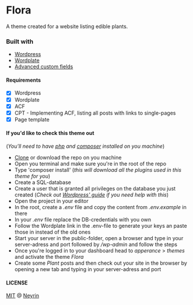 # Flora

A theme created for a website listing edible plants. 

### Built with
+ [Wordpress](https://wordpress.org/)
+ [Wordplate](https://wordplate.github.io/)
+ [Advanced custom fields](https://www.advancedcustomfields.com/)

#### Requirements
- [x] Wordpress
- [x] Wordplate
- [x] ACF
- [x] CPT - Implementing ACF, listing all posts with links to single-pages
- [x] Page template

#### If you'd like to check this theme out
(_You'll need to have [php](https://www.php.net/downloads.php) and [composer](https://getcomposer.org/) installed on you machine_)
+ [Clone](https://github.com/Neyrin/FloraEdulis.git) or download the repo on you machine
+ Open you terminal and make sure you're in the root of the repo
+ Type 'composer install' (_this will download all the plugins used in this theme for you_)
+ Create a SQL-database 
+ Create a user that is granted all privileges on the database you just created (_Check out [Wordpress' guide](https://codex.wordpress.org/Installing_WordPress#Step_2:_Create_the_Database_and_a_User) if you need help with this_)
+ Open the project in your editor
+ In the root, create a _.env_ file and copy the content from _.env.example_ in there
+ In your _.env_ file replace the DB-credentials with you own
+ Follow the Wordplate link in the .env-file to generate your keys an paste those in instead of the old ones
+ Start your server in the public-folder, open a browser and type in your server-adress and port followed by _/wp-admin_ and follow the steps
+ Once you're logged in to your dashboard head to _apperance_ > _themes_ and activate the theme _Flora_ 
+ Create some _Plant_ posts and then check out your site in the browser by opening a new tab and typing in your server-adress and port

#### LICENSE
[MIT](LICENSE) @ [Neyrin](https://github.com/neyrin)
